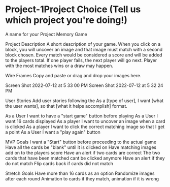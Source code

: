# Project-1Project Choice (Tell us which project you're doing!)
A name for your Project
Memory Game

Project Description
A short description of your game.
When you click on a block, you will uncover an image and that image must match with a second block chosen. Every match would be considered a score and will be added to the players total. If one player fails, the next player will go next. Player with the most matches wins or a draw may happen.

Wire Frames
Copy and paste or drag and drop your images here.

Screen Shot 2022-07-12 at 5 33 00 PM
Screen Shot 2022-07-12 at 5 32 24 PM

User Stories
Add user stories following the As a [type of user], I want [what the user wants], so that [what it helps accomplish] format.

As a User I want to have a "start game" button before playing
As a User I want 16 cards displayed
As a player I want to uncover an image when a card is clicked
As a player I want to click the correct matching image so that I get a point
As a User I want a "play again" button

MVP Goals
I want a "Start" button before proceeding to the actual game
Have all the cards be "blank" until it is clicked on
Have matching images add on to the players score
Have an alert if two cards are correct
The two cards that have been matched cant be clicked anymore
Have an alert if they do not match
Flip cards back if cards did not match

Stretch Goals
Have more than 16 cards as an option
Randomize images after each round
Animation to cards if they match, animation if it is wrong
